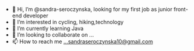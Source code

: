 - 👋 Hi, I’m @sandra-seroczynska, looking for my first job as junior front-end developer
- 👀 I’m interested in cycling, hiking,technology
- 🌱 I’m currently learning Java
- 💞️ I’m looking to collaborate on ...
- 📫 How to reach me ...sandraseroczynska10@gmail.com

<!---
sandra-seroczynska/sandra-seroczynska is a ✨ special ✨ repository because its `README.md` (this file) appears on your GitHub profile.
You can click the Preview link to take a look at your changes.
--->
